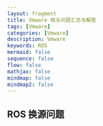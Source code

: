 ```yaml
---
layout: fragment
title: Vmware 相关问题汇总与解答
tags: [Vmware]
categories: [Vmware]
description: Vmware
keywords: ROS
mermaid: false
sequence: false
flow: false
mathjax: false
mindmap: false
mindmap2: false
---
```


## ROS 换源问题
